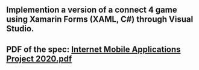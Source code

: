 ## Implemention a version of a connect 4 game using Xamarin Forms (XAML, C#) through Visual Studio.  

## PDF of the spec: [Internet  Mobile Applications Project 2020.pdf](https://github.com/Keelan1996/Connect4_Game/files/8994192/Internet.Mobile.Applications.Project.2020.pdf)
